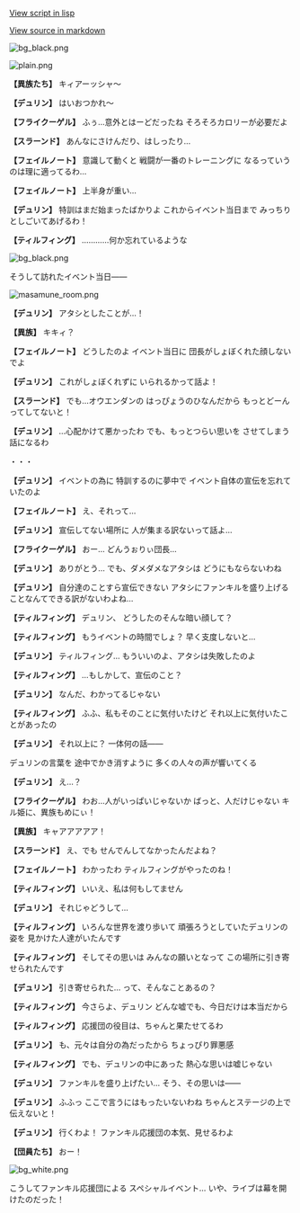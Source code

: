 [View script in lisp](../scripts/202340133.txt)

[View source in markdown](202340133.md)

![bg_black.png](../images/backgrounds/bg_black.png)

![plain.png](../images/backgrounds/plain.png)

**【異族たち】**
キィアーッシャ～

**【デュリン】**
はいおつかれ～

**【フライクーゲル】**
ふぅ…意外とはーどだったね
そろそろカロリーが必要だよ

**【スラーンド】**
あんなにさけんだり、はしったり…

**【フェイルノート】**
意識して動くと
戦闘が一番のトレーニングに
なるっていうのは理に適ってるわ…

**【フェイルノート】**
上半身が重い…

**【デュリン】**
特訓はまだ始まったばかりよ
これからイベント当日まで
みっちりとしごいてあげるわ！

**【ティルフィング】**
…………何か忘れているような

![bg_black.png](../images/backgrounds/bg_black.png)

そうして訪れたイベント当日――

![masamune_room.png](../images/backgrounds/masamune_room.png)

**【デュリン】**
アタシとしたことが…！

**【異族】**
キキィ？

**【フェイルノート】**
どうしたのよ
イベント当日に
団長がしょぼくれた顔しないでよ

**【デュリン】**
これがしょぼくれずに
いられるかって話よ！

**【スラーンド】**
でも…オウエンダンの
はっぴょうのひなんだから
もっとどーんってしてないと！

**【デュリン】**
…心配かけて悪かったわ
でも、もっとつらい思いを
させてしまう話になるわ

・・・

**【デュリン】**
イベントの為に
特訓するのに夢中で
イベント自体の宣伝を忘れていたのよ

**【フェイルノート】**
え、それって…

**【デュリン】**
宣伝してない場所に
人が集まる訳ないって話よ…

**【フライクーゲル】**
おー…
どんうぉりぃ団長…

**【デュリン】**
ありがとう…
でも、ダメダメなアタシは
どうにもならないわね

**【デュリン】**
自分達のことすら宣伝できない
アタシにファンキルを盛り上げる
ことなんてできる訳がないわよね…

**【ティルフィング】**
デュリン、
どうしたのそんな暗い顔して？

**【ティルフィング】**
もうイベントの時間でしょ？
早く支度しないと…

**【デュリン】**
ティルフィング…
もういいのよ、アタシは失敗したのよ

**【ティルフィング】**
…もしかして、宣伝のこと？

**【デュリン】**
なんだ、わかってるじゃない

**【ティルフィング】**
ふふ、私もそのことに気付いたけど
それ以上に気付いたことがあったの

**【デュリン】**
それ以上に？
一体何の話――

デュリンの言葉を
途中でかき消すように
多くの人々の声が響いてくる

**【デュリン】**
え…？

**【フライクーゲル】**
わお…人がいっぱいじゃないか
ばっと、人だけじゃない
キル姫に、異族もめにぃ！

**【異族】**
キャアアアアア！

**【スラーンド】**
え、でも
せんでんしてなかったんだよね？

**【フェイルノート】**
わかったわ
ティルフィングがやったのね！

**【ティルフィング】**
いいえ、私は何もしてません

**【デュリン】**
それじゃどうして…

**【ティルフィング】**
いろんな世界を渡り歩いて
頑張ろうとしていたデュリンの姿を
見かけた人達がいたんです

**【ティルフィング】**
そしてその思いは
みんなの願いとなって
この場所に引き寄せられたんです

**【デュリン】**
引き寄せられた…
って、そんなことあるの？

**【ティルフィング】**
今さらよ、デュリン
どんな嘘でも、今日だけは本当だから

**【ティルフィング】**
応援団の役目は、ちゃんと果たせてるわ

**【デュリン】**
も、元々は自分の為だったから
ちょっぴり罪悪感

**【ティルフィング】**
でも、デュリンの中にあった
熱心な思いは嘘じゃない

**【デュリン】**
ファンキルを盛り上げたい…
そう、その思いは――

**【デュリン】**
ふふっ
ここで言うにはもったいないわね
ちゃんとステージの上で伝えないと！

**【デュリン】**
行くわよ！
ファンキル応援団の本気、見せるわよ

**【団員たち】**
おー！

![bg_white.png](../images/backgrounds/bg_white.png)

こうしてファンキル応援団による
スペシャルイベント…
いや、ライブは幕を開けたのだった！
